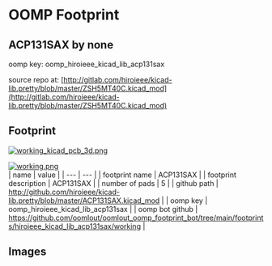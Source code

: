 # OOMP Footprint  
## ACP131SAX  by none  
  
oomp key: oomp_hiroieee_kicad_lib_acp131sax  
  
source repo at: [http://gitlab.com/hiroieee/kicad-lib.pretty/blob/master/ZSH5MT40C.kicad_mod](http://gitlab.com/hiroieee/kicad-lib.pretty/blob/master/ZSH5MT40C.kicad_mod)  
## Footprint  
  
[![working_kicad_pcb_3d.png](working_kicad_pcb_3d_600.png)](working_kicad_pcb_3d.png)  
  
[![working.png](working_600.png)](working.png)  
| name | value | 
| --- | --- | 
| footprint name | ACP131SAX | 
| footprint description | ACP131SAX | 
| number of pads | 5 | 
| github path | http://github.com/hiroieee/kicad-lib.pretty/blob/master/ACP131SAX.kicad_mod | 
| oomp key | oomp_hiroieee_kicad_lib_acp131sax | 
| oomp bot github | https://github.com/oomlout/oomlout_oomp_footprint_bot/tree/main/footprints/hiroieee_kicad_lib_acp131sax/working | 
## Images  
